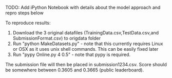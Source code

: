
TODO: Add iPython Notebook with details about the model approach and repro steps below 

To reproduce results:

1.  Download the 3 original datafiles (TrainingData.csv,TestData.csv,and SubmissionFormat.csv) to origdata folder
2.  Run "python MakeDatasets.py" - note that this currently requires Linux or OSX as it uses unix shell commands.  This can be easily fixed later
3.  Run "pypy Online.py 4 0.5" - note that pypy is required.  

The submission file will then be placed in submission1234.csv. Score should be somewhere between 0.3605 and 0.3665 (public leaderboard). 



